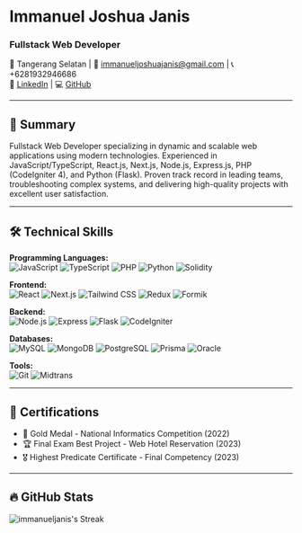 # Immanuel Joshua Janis
### Fullstack Web Developer
📍 Tangerang Selatan | 📧 immanueljoshuajanis@gmail.com | 📞 +6281932946686  
🔗 [LinkedIn](https://linkedin.com/in/immanueljanis) | 💻 [GitHub](https://github.com/immanueljanis)  

---

## 🚀 Summary
Fullstack Web Developer specializing in dynamic and scalable web applications using modern technologies. Experienced in JavaScript/TypeScript, React.js, Next.js, Node.js, Express.js, PHP (CodeIgniter 4), and Python (Flask). Proven track record in leading teams, troubleshooting complex systems, and delivering high-quality projects with excellent user satisfaction.

---

## 🛠️ Technical Skills
**Programming Languages:**  
![JavaScript](https://img.shields.io/badge/-JavaScript-F7DF1E?logo=javascript&logoColor=black) ![TypeScript](https://img.shields.io/badge/-TypeScript-3178C6?logo=typescript&logoColor=white) ![PHP](https://img.shields.io/badge/-PHP-777BB4?logo=php&logoColor=white) ![Python](https://img.shields.io/badge/-Python-3776AB?logo=python&logoColor=white) ![Solidity](https://img.shields.io/badge/-Solidity-363636?logo=solidity&logoColor=white)

**Frontend:**  
![React](https://img.shields.io/badge/-React-61DAFB?logo=react&logoColor=black) ![Next.js](https://img.shields.io/badge/-Next.js-000000?logo=next.js&logoColor=white) ![Tailwind CSS](https://img.shields.io/badge/-Tailwind_CSS-06B6D4?logo=tailwind-css&logoColor=white) ![Redux](https://img.shields.io/badge/-Redux-764ABC?logo=redux&logoColor=white) ![Formik](https://img.shields.io/badge/-Formik-0051BA?logo=formik&logoColor=white)

**Backend:**  
![Node.js](https://img.shields.io/badge/-Node.js-339933?logo=node.js&logoColor=white) ![Express](https://img.shields.io/badge/-Express-000000?logo=express&logoColor=white) ![Flask](https://img.shields.io/badge/-Flask-000000?logo=flask&logoColor=white) ![CodeIgniter](https://img.shields.io/badge/-CodeIgniter-EF4223?logo=codeigniter&logoColor=white)

**Databases:**  
![MySQL](https://img.shields.io/badge/-MySQL-4479A1?logo=mysql&logoColor=white) ![MongoDB](https://img.shields.io/badge/-MongoDB-47A248?logo=mongodb&logoColor=white) ![PostgreSQL](https://img.shields.io/badge/-PostgreSQL-4169E1?logo=postgresql&logoColor=white) ![Prisma](https://img.shields.io/badge/-Prisma-2D3748?logo=prisma&logoColor=white) ![Oracle](https://img.shields.io/badge/-Oracle-F80000?logo=oracle&logoColor=white)

**Tools:**  
![Git](https://img.shields.io/badge/-Git-F05032?logo=git&logoColor=white) ![Midtrans](https://img.shields.io/badge/-Midtrans-00B0F0)

---

## 📜 Certifications
- 🥇 Gold Medal - National Informatics Competition (2022)  
- 🏆 Final Exam Best Project - Web Hotel Reservation (2023)  
- 🎖️ Highest Predicate Certificate - Final Competency (2023)  

---

## 🔥 GitHub Stats
![immanueljanis's Streak](https://github-readme-streak-stats.herokuapp.com/?user=immanueljanis&theme=tokyonight&hide_border=false)
